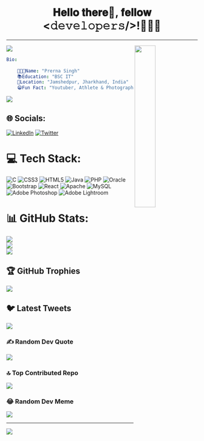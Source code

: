 <h1  align="center">𝐇𝐞𝐥𝐥𝐨 𝐭𝐡𝐞𝐫𝐞👋, 𝐟𝐞𝐥𝐥𝐨𝐰 <𝚍𝚎𝚟𝚎𝚕𝚘𝚙𝚎𝚛𝚜/>!👩🏻‍💻</h1>
<hr>
<a href="https://www.youtube.com/watch?v=dQw4w9WgXcQ"><img src="https://user-images.githubusercontent.com/73097560/115834477-dbab4500-a447-11eb-908a-139a6edaec5c.gif"></a>
<img width="33%" align="right"   src="https://cdn.dribbble.com/users/4055494/screenshots/15215756/media/d2b66c4ca0192aa26d103448b3d1518b.gif" >


```yaml
Bio:
   
    👩🏻‍💻Name: "Prerna Singh"
    📚Education: "BSC IT"
    🏡Location: "Jamshedpur, Jharkhand, India"
    😁Fun Fact: "Youtuber, Athlete & Photographer"   
```
<a href="https://www.youtube.com/watch?v=dQw4w9WgXcQ"><img src="https://user-images.githubusercontent.com/73097560/115834477-dbab4500-a447-11eb-908a-139a6edaec5c.gif"></a>

## 🌐 Socials:
[![LinkedIn](https://img.shields.io/badge/LinkedIn-%230077B5.svg?logo=linkedin&logoColor=white)](https://linkedin.com/in/prernasingh4) [![Twitter](https://img.shields.io/badge/Twitter-%231DA1F2.svg?logo=Twitter&logoColor=white)](https://twitter.com/i_prernasingh) 

# 💻 Tech Stack:
![C](https://img.shields.io/badge/c-%2300599C.svg?style=for-the-badge&logo=c&logoColor=white) ![CSS3](https://img.shields.io/badge/css3-%231572B6.svg?style=for-the-badge&logo=css3&logoColor=white) ![HTML5](https://img.shields.io/badge/html5-%23E34F26.svg?style=for-the-badge&logo=html5&logoColor=white) ![Java](https://img.shields.io/badge/java-%23ED8B00.svg?style=for-the-badge&logo=java&logoColor=white) ![PHP](https://img.shields.io/badge/php-%23777BB4.svg?style=for-the-badge&logo=php&logoColor=white) ![Oracle](https://img.shields.io/badge/Oracle-F80000?style=for-the-badge&logo=oracle&logoColor=white) ![Bootstrap](https://img.shields.io/badge/bootstrap-%23563D7C.svg?style=for-the-badge&logo=bootstrap&logoColor=white) ![React](https://img.shields.io/badge/react-%2320232a.svg?style=for-the-badge&logo=react&logoColor=%2361DAFB) ![Apache](https://img.shields.io/badge/apache-%23D42029.svg?style=for-the-badge&logo=apache&logoColor=white) ![MySQL](https://img.shields.io/badge/mysql-%2300f.svg?style=for-the-badge&logo=mysql&logoColor=white) ![Adobe Photoshop](https://img.shields.io/badge/adobephotoshop-%2331A8FF.svg?style=for-the-badge&logo=adobephotoshop&logoColor=white) ![Adobe Lightroom](https://img.shields.io/badge/Adobe%20Lightroom-31A8FF.svg?style=for-the-badge&logo=Adobe%20Lightroom&logoColor=white)
# 📊 GitHub Stats:
![](https://github-readme-stats.vercel.app/api?username=PrernaSingh01&theme=tokyonight&hide_border=false&include_all_commits=true&count_private=true)<br/>
![](https://github-readme-streak-stats.herokuapp.com/?user=PrernaSingh01&theme=tokyonight&hide_border=false)<br/>
![](https://github-readme-stats.vercel.app/api/top-langs/?username=PrernaSingh01&theme=tokyonight&hide_border=false&include_all_commits=true&count_private=true&layout=compact)

## 🏆 GitHub Trophies
![](https://github-profile-trophy.vercel.app/?username=PrernaSingh01&theme=tokyonight&no-frame=false&no-bg=false&margin-w=4)

## 🐦 Latest Tweets
[![](https://gtce.itsvg.in/api?username=i_prernasingh)](https://github.com/VishwaGauravIn/github-twitter-card-embed)

### ✍️ Random Dev Quote
![](https://quotes-github-readme.vercel.app/api?type=horizontal&theme=tokyonight)

### 🔝 Top Contributed Repo
![](https://github-contributor-stats.vercel.app/api?username=PrernaSingh01&limit=5&theme=tokyonight&combine_all_yearly_contributions=true)

### 😂 Random Dev Meme
<img src="https://encrypted-tbn0.gstatic.com/images?q=tbn:ANd9GcRNPeiTLVnIkPVoSzV6A3bt_eQrEzddthN8i1HltD-rAg&s"/>

---
[![](https://visitcount.itsvg.in/api?id=PrernaSingh01&icon=0&color=0)](https://visitcount.itsvg.in)

<!-- Proudly created with GPRM ( https://gprm.itsvg.in ) -->

